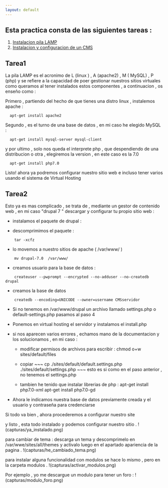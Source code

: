 ```yaml
---
layout: default
---
```


## Esta practica consta de las siguientes tareas :

1. [Instalacion pila LAMP](##tarea1) 
2. [Instalacion y configuracion de un CMS](##tarea2) 



## Tarea1 
 
La pila LAMP es el acronimo de L (linux ) , A (apache2) , M ( MySQL) , P (php) y se refiere a la capacidad de poer gestionar nuestros sitios virtuales como queramos al tener instalados estos componentes , a continuacion , os enseño como :

Primero , partiendo del hecho de que tienes una distro linux , instalemos apache : 
~~~
  apt-get install apache2
~~~

Segundo , es el turno de una base de datos , en mi caso he elegido MySQL :
~~~
  apt-get install mysql-server mysql-client 
~~~


y por ultimo , solo nos queda el interprete php , que despendiendo de una distribucion o otra , elegiremos la version , en este caso es la 7.0 
~~~
  apt-get install php7.0 
~~~

Listo! ahora ya podremos configurar nuestro sitio web e incluso tener varios usando el sistema de Virtual Hosting


## Tarea2 

Esto ya es mas complicado , se trata de , mediante un gestor de contenido web , en mi caso "drupal 7 " descargar y configurar tu propio sitio web :
 
 
- instalamos el paquete de drupal : 

- descomprimimos el paquete : 
~~~
	tar -xcfz 
~~~
 - lo movemos a nuestro sitios de apache ( /var/www/ )
~~~
	mv drupal-7.0  /var/www/
~~~

 - creamos usuario para la base de datos :
~~~	
	createuser --pwprompt --encrypted --no-adduser --no-createdb drupal 
~~~
 - creamos la base de datos 
~~~
	createdb --encoding=UNICODE --owner=username CMSservidor
~~~
 - Si no tenemos en /var/www/drupal un archivo llamado settings.php o default-settings.php pasamos al paso 4 

- Ponemos en virtual hosting el servidor y instalamos el install.php 

 - si nos aparecen varios errores , echamos mano de la documentacion y los solucionamos , en mi caso :
	- modificar permisos de archivos para escribir :  chmod o+w sites/default/files  
	
	- copiar ~~~ cp ./sites/default/default.settings.php    
		./sites/default/settings.php ~~~ 
	esto es si como en el paso     anterior , no tenemos el settings.php 




	- tambien he tenido que instalar librerias de php : 	apt-get install  php7.0-xml
  								  apt-get install  php7.0-gd


 - Ahora le  indicamos nuestra base de datos previamente creada y el usuario y contraseña para credenciarse  


Si todo va bien , ahora procederemos a configurar nuestro site 


y listo , esta todo instalado y podemos configurar nuestro sitio .
!(capturas/ya_instalado.png)

para cambiar de tema 	:
 descarga un tema y descomprimelo  en  /var/wwe/sites/all/themes  y activalo luego en el apartado apariencia de la pagina .
!(capturas/he_cambiado_tema.png)

para instalar alguna funcionalidad con modulos se hace lo mismo , pero en la carpeta modulos .
!(capturas/activar_modulos.png)

Por ejemplo , yo me descargue un modulo para tener un foro : 
 !(capturas/modulo_foro.png)


